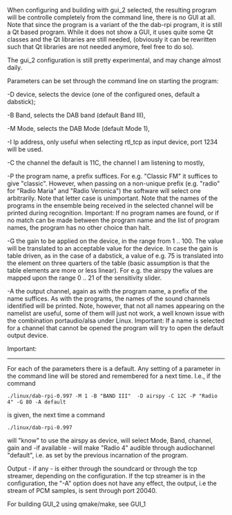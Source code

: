 

When configuring and building with gui_2 selected, the resulting program will  be controlle completely from the
command line, there is no GUI at all. Note that since the program is a variant of the the dab-rpi program, it
is still a Qt based program. While it does not show a GUI, it uses quite some Qt classes and the Qt libraries are still needed,
(obviously it can be rewritten such that Qt libraries are not needed anymore, feel free to do so).

The gui_2 configuration is still pretty experimental, and may change almost daily.

Parameters can be set through the command line on starting the program:

-D device, selects the device (one of the configured ones, default a dabstick);

-B Band, selects the DAB band (default Band III),

-M Mode, selects the DAB Mode (default Mode 1),

-I Ip address, only useful when selecting rtl_tcp as input device, port 1234 will be used.

-C the channel the default is 11C, the channel I am listening to mostly,

-P the program name, a prefix suffices. For e.g. "Classic FM" it suffices to give "classic". However, when passing on a non-unique prefix (e.g. "radio" for "Radio Maria" and "Radio Veronica") the software will select one arbitrarily. Note that letter case is unimportant. Note that the names of the programs in the ensemble being received in the selected channel will be printed during recognition.
Important: If no program names are found, or if no match can be made between the
program name and the list of program names, the program has no other choice than halt.

-G the gain to be applied on the device, in the range from 1 .. 100. The value
will be translated to an acceptable value for the device. In case the gain is
table driven, as in the case of a dabstick, a value of e.g. 75 is translated
into the element on three quarters of the table (basic assumption is that the
table elements are more or less linear). For e.g. the airspy the values are mapped upon the range 0 .. 21 of the sensitivity slider.

-A the output channel, again as with the program name, a prefix of the name suffices. As with the programs, the names of the sound channels identified will be printed. Note, however, that not all names appearing on the namelist are useful,
some of them will just not work, a well known  issue with the combination portaudio/alsa under Linux. 
Important: If a name is selected for a channel that cannot be opened the program will try to open the default output device.

Important:
_________

For each of the parameters there is a default. Any setting of a parameter
in the command line will be stored and remembered for a next time.
I.e., if the command

	./linux/dab-rpi-0.997 -M 1 -B "BAND III"  -D airspy -C 12C -P "Radio 4" -G 80 -A default
	
is given, the next time a command

	./linux/dab-rpi-0.997
	
will "know" to use the airspy as device, will select Mode, Band, channel, gain and -if available - will make "Radio 4" audible
through audiochannel "default", i.e. as set by the previous incarnation of the program.

Output - if any - is either through the soundcard or through the tcp streamer,
depending on the configuration. If the tcp streamer is in the configuration, the "-A" option does not have any effect,
the output, i.e the stream of PCM samples, is sent through port 20040.

For building GUI_2 using qmake/make, see GUI_1


